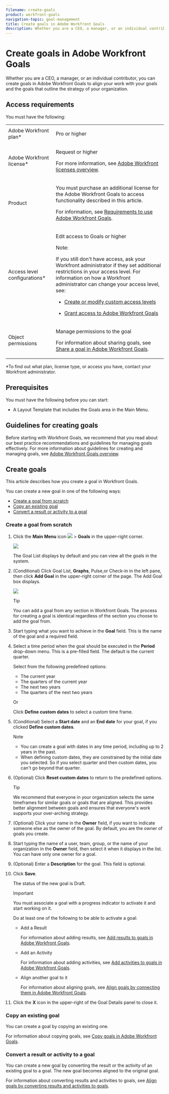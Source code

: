 ```yaml
---
filename: create-goals
product: workfront-goals
navigation-topic: goal-management
title: Create goals in Adobe Workfront Goals
description: Whether you are a CEO, a manager, or an individual contributor, you can create goals in Adobe Workfront Goals to align your work with your goals and the goals that outline the strategy of your organization.
---
```


# Create goals in Adobe Workfront Goals

Whether you are a CEO, a manager, or an individual contributor, you can create goals in Adobe Workfront Goals to align your work with your goals and the goals that outline the strategy of your organization.

## Access requirements

You must have the following:

<table cellspacing="0"> 
 <col> 
 <col> 
 <tbody> 
  <tr> 
   <td role="rowheader">Adobe Workfront plan*</td> 
   <td> <p>Pro or higher</p> </td> 
  </tr> 
  <tr> 
   <td role="rowheader">Adobe Workfront license*</td> 
   <td> <p>Request or higher</p> <p>For more information, see <a href="../../administration-and-setup/add-users/access-levels-and-object-permissions/wf-licenses.md" class="MCXref xref">Adobe Workfront licenses overview</a>.</p> </td> 
  </tr> 
  <tr> 
   <td role="rowheader">Product</td> 
   <td> <p>You must purchase an additional license for the Adobe Workfront Goals to access functionality described in this article. </p> <p>For information, see <a href="../../workfront-goals/goal-management/access-needed-for-wf-goals.md" class="MCXref xref">Requirements to use Adobe Workfront Goals</a>. </p> </td> 
  </tr> 
  <tr> 
   <td role="rowheader">Access level configurations*</td> 
   <td> <p>Edit access to Goals or higher</p> <p>Note:  <p>If you still don't have access, ask your Workfront administrator if they set additional restrictions in your access level. For information on how a Workfront administrator can change your access level, see:</p> 
     <ul> 
      <li> <p><a href="../../administration-and-setup/add-users/configure-and-grant-access/create-modify-access-levels.md" class="MCXref xref">Create or modify custom access levels</a> </p> </li> 
      <li> <p><span href="../../administration-and-setup/add-users/configure-and-grant-access/grant-access-goals.md"><a href="../../administration-and-setup/add-users/configure-and-grant-access/grant-access-goals.md" class="MCXref xref">Grant access to Adobe Workfront Goals</a></span> </p> </li> 
     </ul> </p> </td> 
  </tr> 
  <tr data-mc-conditions=""> 
   <td role="rowheader">Object permissions</td> 
   <td> 
    <div> 
     <p>Manage permissions to the goal</p> 
     <p>For information about sharing goals, see <a href="../../workfront-goals/workfront-goals-settings/share-a-goal.md" class="MCXref xref">Share a goal in Adobe Workfront Goals</a>. </p> 
    </div> </td> 
  </tr> 
 </tbody> 
</table>

&#42;To find out what plan, license type, or access you have, contact your Workfront administrator.

## Prerequisites

You must have the following before you can start:

* A Layout Template that includes the Goals area in the Main&nbsp;Menu.

## Guidelines for creating goals

Before starting with Workfront Goals, we recommend that you read about our best practice recommendations and guidelines for managing goals effectively. For more information about guidelines for creating and managing goals, see [Adobe Workfront Goals overview](../../workfront-goals/goal-management/wf-goals-overview.md).

## Create goals

This article describes how you create a goal in Workfront Goals.

You can create a new goal in one of the following ways:

* [Create a goal from scratch](#create2) 
* [Copy an existing goal](#copy) 
* [Convert a result or activity to a goal](#convert)

### Create a goal from scratch

1. Click the **Main Menu** icon ![](assets/main-menu-icon.png) > **Goals** in the upper-right corner.

   ![](assets/main-menu-align-icon-highlighted-350x463.png)

   The Goal List displays by default and you can view all the goals in the system. 

1. (Conditional) Click Goal List, **Graphs**, Pulse,or Check-in in the left pane, then click&nbsp;**Add Goal** in the upper-right corner of the page. The Add Goal box displays.

   ![](assets/add-goal-box-350x235.png)

   >[!TIP]
   >
   >You can add a goal from any section in Workfront Goals. The process for creating a goal is identical regardless of the section you choose to add the goal from.

1. Start typing what you want to achieve in the **Goal** field. This is the name of the goal and a required field. 
1. Select a time period when the goal should be executed in the **Period** drop-down menu. This is a pre-filled field. The default is the current quarter.

   Select from the following predefined options:

   * The current year
   * The quarters of the current year
   * The next two years
   * The quarters of the next two years

   Or

   Click **Define custom dates** to select a custom time frame. 

1. (Conditional) Select a **Start date** and an **End date** for your goal, if you clicked **Define custom dates**.

   >[!NOTE]
   >
   >
   >   
   >   
   >   * You can create a goal with dates in any time period, including up to 2 years in the past. 
   >   * When defining custom dates, they are constrained by the initial date you selected. So if you select quarter and then custom dates, you can't go beyond that quarter.
   >   
   >

1. (Optional) Click **Reset custom dates** to return to the predefined options.

   >[!TIP]
   >
   >We recommend that everyone in your organization selects the same timeframes for similar goals or goals that are aligned. This provides better alignment between goals and ensures that everyone's work supports your over-arching strategy.

1. (Optional) Click your name in the **Owner** field, if you want to indicate someone else as the owner of the goal. By default, you are the owner of goals you create. 
1. Start typing the name of a user, team, group, or the name of your organization in the **Owner** field, then select it when it displays in the list. You can have only one owner for a goal. 
1. (Optional) Enter a **Description** for the goal. This field is optional. 
1. Click **Save**.

   The status of the new goal is Draft.

   >[!IMPORTANT]
   >
   >You must associate a goal with a progress indicator to activate it and start working on it. 
   >
   >
   >Do at least one of the following to be able to activate a goal: 
   >
   >   
   >   
   >   * Add a Result
   >   
   >   
   >     For information about adding results, see [Add results to goals in Adobe Workfront Goals](../../workfront-goals/results-and-activities/add-results-to-goals.md).
   >   
   >   * Add an Activity
   >   
   >   
   >     For information about adding activities, see [Add activities to goals in Adobe Workfront Goals](../../workfront-goals/results-and-activities/add-activities-to-goals.md). 
   >   
   >   * Align another goal to it
   >   
   >   
   >     For information about aligning goals, see [Align goals by connecting them in Adobe Workfront Goals](../../workfront-goals/goal-alignment/align-goals-by-connecting-them.md).
   >   
   >   
   >

1. Click the **X** icon in the upper-right of the Goal Details panel to close it.

### Copy an existing goal

You can create a goal by copying an existing one.

For information about copying goals, see [Copy goals in Adobe Workfront Goals](../../workfront-goals/goal-management/copy-goals.md).

### Convert a result or activity to a goal

You can create a new goal by converting the result or the activity of an existing goal to a goal. The new goal becomes aligned to the original goal.

For information about converting results and activities to goals, see [Align goals by converting results and activities to goals](../../workfront-goals/goal-alignment/align-goals-by-converting-results-activities.md).

&nbsp;
